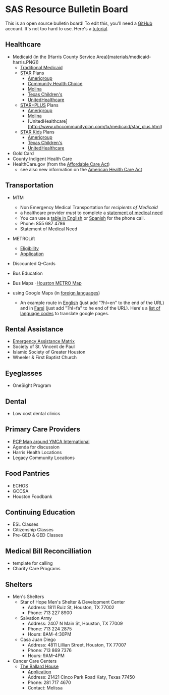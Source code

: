 # SAS Resource Bulletin Board

This is an open source bulletin board! To edit this, you'll need a [GitHub](https://github.com/) account. It's not too hard to use. Here's a [tutorial](https://guides.github.com/activities/hello##world/).
	
## Healthcare
- Medicaid (in the (Harris County Service Area)[materials/medicaid-harris.PNG])
	- [Traditional Medicaid](https://hhs.texas.gov/services/questions-about-your-benefits#traditional-medicaid)
	- [STAR](https://hhs.texas.gov/services/questions-about-your-benefits#star) Plans
		- [Amerigroup](https://www.myamerigroup.com/TX/Pages/star.aspx)
		- [Community Health Choice](https://www.communitycares.com/en-us/Plans-Benefits/Texas-STAR-Plan)
		- [Molina](http://www.molinahealthcare.com/members/tx/en-US/hp/medicaid/star/Pages/star.aspx)
		- [Texas Children's](http://www.texaschildrenshealthplan.org/what-we-offer/star)
		- [UnitedHealthcare](http://www.uhccommunityplan.com/tx/medicaid/star/benefits.html)
	- [STAR+PLUS](https://hhs.texas.gov/services/questions-about-your-benefits#star-kids) Plans
		- [Amerigroup](https://www.myamerigroup.com/TX/Pages/star-plus.aspx)
		- [Molina](http://www.molinahealthcare.com/members/tx/en-US/hp/medicaid/starplus/Pages/starplus.aspx)
		- [UnitedHealthcare][http://www.uhccommunityplan.com/tx/medicaid/star_plus.html)
	- [STAR Kids](https://hhs.texas.gov/services/questions-about-your-benefits#star-kids) Plans
		- [Amerigroup](https://myamerigroup.com/TX/Pages/star-kids.aspx)
		- [Texas Children's](http://www.texaschildrenshealthplan.org/what-we-offer/star-kids)
		- [UnitedHealthcare](http://www.uhccommunityplan.com/tx/medicaid/star_kids.html)
- Gold Card
- County Indigent Health Care
- HealthCare.gov (from the [Affordable Care Act](https://www.healthcare.gov/glossary/affordable-care-act/))
	- see also new information on the [American Health Care Act](https://en.wikipedia.org/wiki/American_Health_Care_Act_of_2017#Comparison_between_ACA_and_AHCA)

## Transportation
- MTM
	- Non Emergency Medical Transportation for *recipients of Medicaid*
	- a healthcare provider *must* to complete a [statement of medical need](materials/statement-of-medical-need.pdf)
	- You can use a [table in English](materials/calling-a-taxi-cheat-sheet.xlsx) or [Spanish](https://github.com/ColtonGrainger/ymca-resources/blob/master/materials/calling-a-taxi-cheat-sheet-spanish.xlsx) for the phone call.
	- Phone: 855 687 4786
	- Statement of Medical Need

- METROLift
	- [Eligibility](http://www.ridemetro.org/Pages/MLEligibility.aspx)
	- [Application](https://www.ridemetro.org/MetroPDFs/News/Application-for-METROLift-Service.pdf)
- Discounted Q-Cards
- Bus Education
- Bus Maps
	-[Houston METRO Map](https://www.ridemetro.org/MetroPDFs/NBN/New-METRO-System-Map.pdf)
- using Google Maps (in [foreign languages](https://sites.google.com/site/tomihasa/google-language-codes))
	- An example route in [English](https://www.google.com/maps/dir/YMCA+International+Services+%D8%A7%D9%84%D9%85%D9%86%D8%B8%D9%85%D9%87,+6300+Westpark+Dr+%23600,+Houston,+TX+77057%E2%80%AD/Houston+Social+Security+Office,+10703+Stancliff+Rd,+Houston,+TX+77099/@29.7029048,-95.5670929,13z/data=!4m13!4m12!1m5!1m1!1s0x8640c3ca88e98717:0x9f59b67ffa8ce40b!2m2!1d-95.4956358!2d29.7237297!1m5!1m1!1s0x8640e7e4f226fcd9:0x90ae5ae08d489800!2m2!1d-95.5686086!2d29.6583674?hl=en) (just add "?hl=en" to the end of the URL) and in [Farsi](https://www.google.com/maps/dir/YMCA+International+Services+%D8%A7%D9%84%D9%85%D9%86%D8%B8%D9%85%D9%87,+6300+Westpark+Dr+%23600,+Houston,+TX+77057%E2%80%AD%E2%80%AD/Houston+Social+Security+Office,+10703+Stancliff+Rd,+Houston,+TX+77099/@29.7029048,-95.5670929,13z/data=!4m13!4m12!1m5!1m1!1s0x8640c3ca88e98717:0x9f59b67ffa8ce40b!2m2!1d-95.4956358!2d29.7237297!1m5!1m1!1s0x8640e7e4f226fcd9:0x90ae5ae08d489800!2m2!1d-95.5686086!2d29.6583674?hl=fa) (just add "?hl=fa" to he end of the URL). Here's a [list of language codes](https://sites.google.com/site/tomihasa/google-language-codes) to translate google pages.

## Rental Assistance
- [Emergency Assistance Matrix](https://github.com/ColtonGrainger/ymca-resources/blob/master/materials/emergency-assistance.xlsx)
- Society of St. Vincent de Paul
- Islamic Society of Greater Houston
- Wheeler & First Baptist Church

## Eyeglasses
- OneSight Program

## Dental 
- Low cost dental clinics

## Primary Care Providers
- [PCP Map around YMCA International](https://drive.google.com/open?id=1kk9yn6-4nifHLIf2tGYbW_7PiYo&usp=sharing)
- Agenda for discussion
- Harris Health Locations
- Legacy Community Locations

## Food Pantries
- ECHOS
- GCCSA
- Houston Foodbank

## Continuing Education
- ESL Classes
- Citizenship Classes
- Pre-GED & GED Classes

## Medical Bill Reconcilliation
- template for calling
- Charity Care Programs

## Shelters
- Men's Shelters
	- Star of Hope Men's Shelter & Development Center
		- Address: 1811 Ruiz St, Houston, TX 77002
		- Phone: 713 227 8900
	- Salvation Army
		- Address: 2407 N Main St, Houston, TX 77009
		- Phone: 713 224 2875
		- Hours: 8AM–4:30PM
	- Casa Juan Diego
		- Address: 4811 Lillian Street, Houston, TX 77007
		- Phone: 713 869 7376
		- Hours: 9AM–4PM
- Cancer Care Centers
	- [The Ballard House](https://www.theballardhouse.org/)
		- [Application](https://www.theballardhouse.org/staying-with-us/apply-for-housing/)
		- Address: 21421 Cinco Park Road Katy, Texas 77450
		- Phone: 281 717 4670 
		- Contact: Melissa
